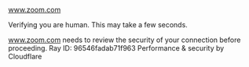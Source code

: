 www.zoom.com

Verifying you are human. This may take a few seconds.

www.zoom.com needs to review the security of your connection before proceeding.
Ray ID: 96546fadab71f963
Performance & security by Cloudflare